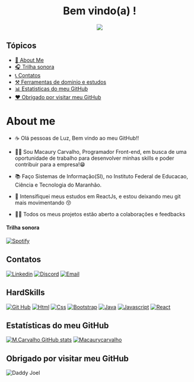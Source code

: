 <p align="center">
 <h1 align="center" > Bem vindo(a) ! </h1>
</p>
<p align="center">
<img src="https://user-images.githubusercontent.com/64115668/197320670-ad9f3fa0-36cc-4baa-b40c-197ad3865204.gif"/>
</p>

## Tópicos 


- [💬 About Me](#About-me)
- [🎧 Trilha sonora](#Trilha-sonora)
- [📞 Contatos](#Contatos)
- [⚒️ Ferramentas de dominio e estudos](#Ferramentas-de-dominio-e-estudos)
- [📊 Estatisticas do meu GitHub](#Estatisticas-do-meu-GitHub)
- [❤️ Obrigado por visitar meu GitHub](#Obrigado-por-visitar-meu-GitHub)


# About me

- ☕ Olá pessoas de Luz, Bem vindo ao meu GitHub!!

- 👩‍💻 Sou Macaury Carvalho, Programador Front-end, em busca de uma oportunidade de trabalho para desenvolver minhas skills e poder contribuir para a empresa!😁

- 📚 Faço Sistemas de Informação(SI), no Instituto Federal de Educacao, Ciência e Tecnologia do Maranhão. 

- 🧠 Intensifiquei meus estudos em ReactJs, e estou deixando meu git mais movimentando 😚

- 👯‍♀️ Todos os meus projetos estão aberto a colaborações e feedbacks


#### Trilha sonora

[![Spotify](https://img.shields.io/badge/Spotify-1ED760?&style=for-the-badge&logo=spotify&logoColor=white)](https://open.spotify.com/track/3QDJootXR3UGWemq0DKqoH?si=23770c7130ea4bee)


## Contatos


[![Linkedin](https://img.shields.io/badge/LinkedIn-0077B5?style=for-the-badge&logo=linkedin&logoColor=white )](https://www.linkedin.com/in/macaury-carvalho-5011b8205)
[![Discord](https://img.shields.io/badge/Discord-7289DA?style=for-the-badge&logo=discord&logoColor=white)](https://discord.com/channels/@M.C4rvalho#3693)
[![Email](https://img.shields.io/badge/Gmail-D14836?style=for-the-badge&logo=gmail&logoColor=white)](https://mail.google.com/mail/u/4/#inbox?compose=new)


## HardSkills


[![Git Hub](https://img.shields.io/badge/GitHub-100000?style=for-the-badge&logo=github&logoColor=white)](https://github.com/macaury?tab=repositories)
[![Html](https://img.shields.io/badge/HTML5-E34F26?style=for-the-badge&logo=html5&logoColor=white)](https://github.com/macaury?tab=repositories)
[![Css](https://img.shields.io/badge/CSS3-1572B6?style=for-the-badge&logo=css3&logoColor=white)](https://github.com/macaury?tab=repositories)
[![Bootstrap](https://img.shields.io/badge/Bootstrap-563D7C?style=for-the-badge&logo=bootstrap&logoColor=white)](https://github.com/macaury?tab=repositories)
[![Java](https://img.shields.io/badge/Java-ED8B00?style=for-the-badge&logo=java&logoColor=white)](https://github.com/macaury?tab=repositories)
[![Javascript](https://img.shields.io/badge/JavaScript-F7DF1E?style=for-the-badge&logo=javascript&logoColor=black)](https://github.com/macaury?tab=repositories)
[![React](https://img.shields.io/badge/React-20232A?style=for-the-badge&logo=react&logoColor=61DAFB)](https://github.com/macaury?tab=repositories)


## Estatísticas do meu GitHub

[![M.Carvalho GitHub stats](https://github-readme-stats.vercel.app/api?username=macaury&show_icons=true&theme=dracula)](https://github.com/macaury?tab=repositories)
[![Macaurycarvalho](https://github-readme-stats.vercel.app/api/top-langs/?username=macaury&layout=compact&langs_count=7&theme=dracula)](https://github.com/macaury?tab=repositories)


## Obrigado por visitar meu GitHub

![Daddy Joel](https://user-images.githubusercontent.com/64115668/197284211-419aff5f-fd30-4782-811e-f94191d2d564.png)
